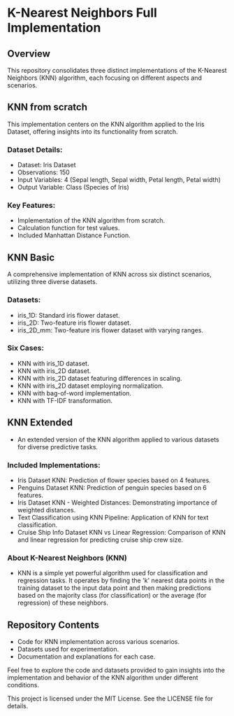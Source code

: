 # K-Nearest Neighbors Full Implementation

## Overview
This repository consolidates three distinct implementations of the K-Nearest Neighbors (KNN) algorithm, each focusing on different aspects and scenarios.

## KNN from scratch
This implementation centers on the KNN algorithm applied to the Iris Dataset, offering insights into its functionality from scratch.

### Dataset Details:

- Dataset: Iris Dataset
- Observations: 150
- Input Variables: 4 (Sepal length, Sepal width, Petal length, Petal width)
- Output Variable: Class (Species of Iris)

### Key Features:

- Implementation of the KNN algorithm from scratch.
- Calculation function for test values.
- Included Manhattan Distance Function.

## KNN Basic
A comprehensive implementation of KNN across six distinct scenarios, utilizing three diverse datasets.

### Datasets:

- iris_1D: Standard iris flower dataset.
- iris_2D: Two-feature iris flower dataset.
- iris_2D_mm: Two-feature iris flower dataset with varying ranges.

### Six Cases:

- KNN with iris_1D dataset.
- KNN with iris_2D dataset.
- KNN with iris_2D dataset featuring differences in scaling.
- KNN with iris_2D dataset employing normalization.
- KNN with bag-of-word implementation.
- KNN with TF-IDF transformation.

## KNN Extended
- An extended version of the KNN algorithm applied to various datasets for diverse predictive tasks.

### Included Implementations:

- Iris Dataset KNN: Prediction of flower species based on 4 features.
- Penguins Dataset KNN: Prediction of penguin species based on 6 features.
- Iris Dataset KNN - Weighted Distances: Demonstrating importance of weighted distances.
- Text Classification using KNN Pipeline: Application of KNN for text classification.
- Cruise Ship Info Dataset KNN vs Linear Regression: Comparison of KNN and linear regression for predicting cruise ship crew size.

### About K-Nearest Neighbors (KNN)
- KNN is a simple yet powerful algorithm used for classification and regression tasks. It operates by finding the 'k' nearest data points in the training dataset to the input data point and then making predictions based on the majority class (for classification) or the average (for regression) of these neighbors.

## Repository Contents
- Code for KNN implementation across various scenarios.
- Datasets used for experimentation.
- Documentation and explanations for each case.

Feel free to explore the code and datasets provided to gain insights into the implementation and behavior of the KNN algorithm under different conditions.

This project is licensed under the MIT License. See the LICENSE file for details.
